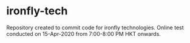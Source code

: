# ironfly-tech
Repository created to commit code for ironfly technologies.
Online test conducted on 15-Apr-2020 from 7:00-8:00 PM HKT onwards.
